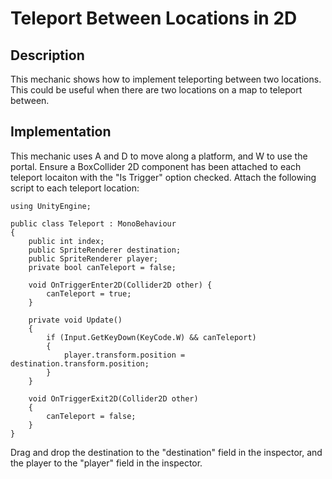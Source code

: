 # Teleport Between Locations in 2D

## Description
This mechanic shows how to implement teleporting between two locations. This could be useful when there
are two locations on a map to teleport between.

## Implementation
This mechanic uses A and D to move along a platform, and W to use the portal. 
Ensure a BoxCollider 2D component has been attached to each teleport locaiton with the "Is Trigger" option checked.
Attach the following script to each teleport location:

    using UnityEngine;

    public class Teleport : MonoBehaviour
    {
        public int index;
        public SpriteRenderer destination;
        public SpriteRenderer player;
        private bool canTeleport = false;

        void OnTriggerEnter2D(Collider2D other) {
            canTeleport = true;
        }

        private void Update()
        {
            if (Input.GetKeyDown(KeyCode.W) && canTeleport)
            {
                player.transform.position = destination.transform.position;
            }
        }

        void OnTriggerExit2D(Collider2D other)
        {
            canTeleport = false;
        }
    }

Drag and drop the destination to the "destination" field in the inspector, and the player
to the "player" field in the inspector.